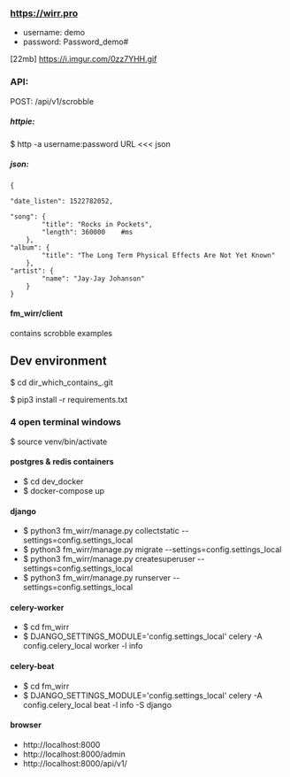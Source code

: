 ### https://wirr.pro
 - username: demo
 - password: Password_demo#

[22mb] https://i.imgur.com/0zz7YHH.gif


### API:
POST:
/api/v1/scrobble

##### httpie:

$ http -a username:password URL <<< json

##### json:

    {

    "date_listen": 1522782052,

    "song": {
            "title": "Rocks in Pockets",
            "length": 360000    #ms
        },
    "album": {
            "title": "The Long Term Physical Effects Are Not Yet Known"
        },
    "artist": {
            "name": "Jay-Jay Johanson"
        }
    }

#### fm_wirr/client
contains scrobble examples

## Dev environment
$ cd dir_which_contains_.git

$ pip3 install -r requirements.txt

### 4 open terminal windows
$ source venv/bin/activate

#### postgres & redis containers
- $ cd dev_docker
- $ docker-compose up

#### django
- $ python3 fm_wirr/manage.py collectstatic --settings=config.settings_local
- $ python3 fm_wirr/manage.py migrate --settings=config.settings_local
- $ python3 fm_wirr/manage.py createsuperuser --settings=config.settings_local
- $ python3 fm_wirr/manage.py runserver --settings=config.settings_local

#### celery-worker
- $ cd fm_wirr
- $ DJANGO_SETTINGS_MODULE='config.settings_local' celery -A config.celery_local worker -l info

#### celery-beat
- $ cd fm_wirr
- $ DJANGO_SETTINGS_MODULE='config.settings_local' celery -A config.celery_local beat -l info -S django

#### browser
- http://localhost:8000
- http://localhost:8000/admin
- http://localhost:8000/api/v1/


